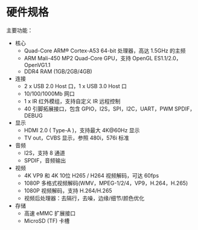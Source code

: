 # 硬件规格


主要功能：

- 核心
    + Quad-Core ARM® Cortex-A53 64-bit 处理器，高达 1.5GHz 的主频
    + ARM Mali-450 MP2 Quad-Core GPU，支持 OpenGL ES1.1/2.0，OpenVG1.1
    + DDR4 RAM (1GB/2GB/4GB)
- 连接
    + 2 x USB 2.0 Host 口，1 x USB 3.0 Host 口
    + 10/100/1000Mb 网口
    + 1 x IR 红外模组，支持自定义 IR 远程控制
    + 40 引脚拓展接口，包含 GPIO，I2S，SPI，I2C，UART，PWM SPDIF，DEBUG
- 显示
    + HDMI 2.0 ( Type-A )，支持最大 4K@60Hz 显示
    + TV out，CVBS 显示，参照 480i，576i 标准
- 音频
    + I2S，支持 8 通道
    + SPDIF，音频输出
- 视频
    + 4K VP9 和 4K 10位 H265 / H264 视频解码，可达 60fps
    + 1080P 多格式视频解码(WMV，MPEG-1/2/4，VP9，H.264，H.265)
    + 1080P 视频解码，支持 H.264/H.265
    + 视频后处理器：去隔行，去噪，边缘/细节/颜色优化
- 存储
    + 高速 eMMC 扩展接口
    + MicroSD (TF) 卡槽
